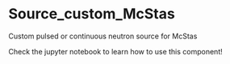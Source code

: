 # Source_custom_McStas

Custom pulsed or continuous neutron source for McStas

Check the jupyter notebook to learn how to use this component!
